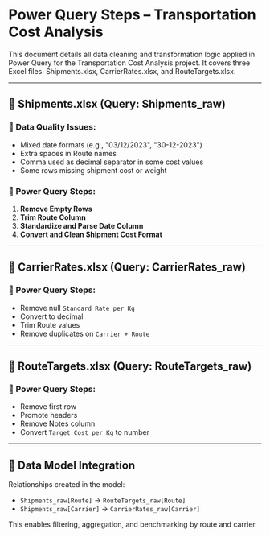 # Power Query Steps – Transportation Cost Analysis

This document details all data cleaning and transformation logic applied in Power Query for the Transportation Cost Analysis project. It covers three Excel files: Shipments.xlsx, CarrierRates.xlsx, and RouteTargets.xlsx.

---

## 🔹 Shipments.xlsx (Query: Shipments_raw)

### 🧹 Data Quality Issues:
- Mixed date formats (e.g., "03/12/2023", "30-12-2023")
- Extra spaces in Route names
- Comma used as decimal separator in some cost values
- Some rows missing shipment cost or weight

### 🔧 Power Query Steps:
1. **Remove Empty Rows**
2. **Trim Route Column**
3. **Standardize and Parse Date Column**
4. **Convert and Clean Shipment Cost Format**

---

## 🔹 CarrierRates.xlsx (Query: CarrierRates_raw)

### 🔧 Power Query Steps:
- Remove null `Standard Rate per Kg`
- Convert to decimal
- Trim Route values
- Remove duplicates on `Carrier + Route`

---

## 🔹 RouteTargets.xlsx (Query: RouteTargets_raw)

### 🔧 Power Query Steps:
- Remove first row
- Promote headers
- Remove Notes column
- Convert `Target Cost per Kg` to number

---

## 🔗 Data Model Integration

Relationships created in the model:
- `Shipments_raw[Route]` → `RouteTargets_raw[Route]`
- `Shipments_raw[Carrier]` → `CarrierRates_raw[Carrier]`

This enables filtering, aggregation, and benchmarking by route and carrier.